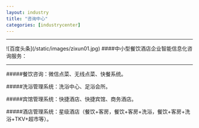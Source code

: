 ```yaml
---
layout: industry
title: "咨询中心"
categories: [industrycenter]
---
```

<hr/>
![百度头条](/static/images/zixun01.jpg)
####中小型餐饮酒店企业智能信息化咨询服务：
<hr/>
#####餐饮咨询：微信点菜、无线点菜、快餐系统。<p>
#####洗浴管理系统：洗浴中心、足浴会所。<p>
#####宾馆管理系统：快捷酒店、快捷宾馆、商务酒店。<p>
#####酒店管理系统：星级酒店（餐饮+客房，餐饮+客房+洗浴，餐饮+客房+洗浴+TKV+超市等）。<p>



